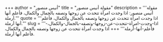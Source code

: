 +++
author = "أنيس منصور"
title = "مقولة أنيس منصور"
description = '''مقولة أنيس منصور: اذا وجدت امرأة تتحدث عن زوجها وتصفه بالجمال والكمال، فأعلم أنها أرملة.'''
quote = '''اذا وجدت امرأة تتحدث عن زوجها وتصفه بالجمال والكمال، فأعلم أنها أرملة.'''
slug = '''اذا-وجدت-امرأة-تتحدث-عن-زوجها-وتصفه-بالجمال-والكمال،-فأعلم-أنها-أرملة'''
+++
اذا وجدت امرأة تتحدث عن زوجها وتصفه بالجمال والكمال، فأعلم أنها أرملة.
